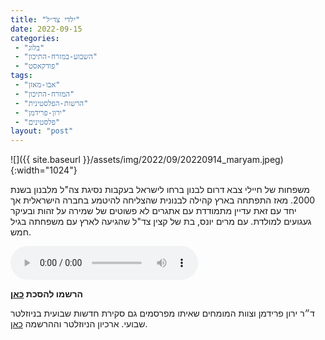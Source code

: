 ```yaml
---
title: "ילדי צד״ל"
date: 2022-09-15
categories: 
 - "בלוג"
 - "השבוע-במזרח-התיכון"
 - "פודקאסט"
tags: 
 - "אבו-מאזן"
 - "המזרח-התיכון"
 - "הרשות-הפלסטינית"
 - "ירון-פרידמן"
 - "פלסטינים"
layout: "post"
---
```


![]({{ site.baseurl }}/assets/img/2022/09/20220914_maryam.jpeg){:width="1024"}

משפחות של חיילי צבא דרום לבנון ברחו לישראל בעקבות נסיגת צה"ל מלבנון בשנת 2000. מאז התפתחה בארץ קהילה לבנונית שהצליחה להיטמע בחברה הישראלית אך יחד עם זאת עדיין מתמודדת עם אתגרים לא פשוטים של שמירה על זהות ובעיקר געגועים למולדת. עם מרים יונס, בת של קצין צד"ל שהגיעה לארץ עם משפחתה בגיל חמש.

<audio controls src="https://d3ctxlq1ktw2nl.cloudfront.net/staging/2022-8-15/285835902-44100-2-27cfa2b9d28f4.m4a" class=" wp-block-audio"></audio>

**הרשמו להסכת [כאן](https://anchor.fm/hashavua)**

 ד״ר ירון פרידמן וצוות המומחים שאיתו מפרסמים גם סקירת חדשות שבועית בניוזלטר שבועי. ארכיון הניוזלטר וההרשמה [כאן](https://us7.campaign-archive.com/home/?u=11fe1442157d219f56c36d2a9&id=e0b5399e69).
